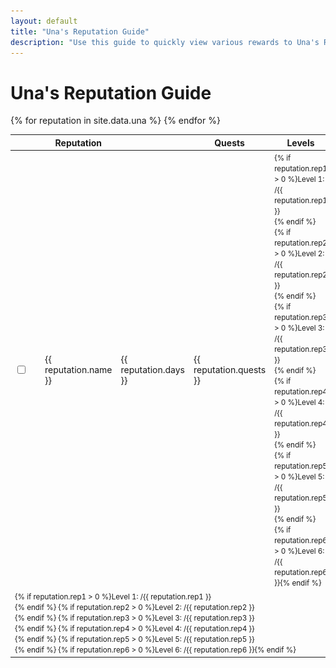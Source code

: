 ```yaml
---
layout: default
title: "Una's Reputation Guide"
description: "Use this guide to quickly view various rewards to Una's Reputation, and keep track of ones that have already been completed."
---
```


<h1>Una's Reputation Guide</h1>

<div class="progressbar-container">
  <div class="progressbar-bar"></div>
  <div class="progressbar-label"></div>
</div>
<div class = "ready"></div>

<table id="sortTable">
  <thead>
    <tr>
      <th class="no-sort"></th>
      <th class="npc-icon-column no-sort"></th>
      <th>Reputation</th>
      <th data-toggle="tooltip" data-placement="top" title="Minimum days to acquire."><i style="font-size:30px" class="las la-calendar-day"></i></th>
      <th>Quests</th>
      <th>Levels</th>
      <th>Silver</th>
      <th>Emote</th>
      <th>Potion</th>
      <th>Craft</th>
      <th>Collection</th>
      <th>Mount</th>
      <th>Card</th>
      <th>Island Token</th>
      <th>Other</th>
    </tr>
  </thead>
  <tbody>
    {% for reputation in site.data.una %}
      <tr class="dt-hasChild parent">
        <td>
          <input type="checkbox" id="{{ reputation.id }}" class="box">
        </td>
        <td>
            <img class="islands-icon" src="/assets/img/icon/una.png" />
        </td>
        <td> 
          {{ reputation.name }}
        </td>
        <td> 
          <span data-toggle="tooltip" data-placement="top" title="Minimum days to acquire.">{{ reputation.days }}</span>
        </td>  
        <td>
          {{ reputation.quests }}
        </td>
        <td>
          <small>
          {% if reputation.rep1 > 0 %}Level 1: /{{ reputation.rep1 }}<br />{% endif %}
          {% if reputation.rep2 > 0 %}Level 2: /{{ reputation.rep2 }}<br />{% endif %}
          {% if reputation.rep3 > 0 %}Level 3: /{{ reputation.rep3 }}<br />{% endif %}
          {% if reputation.rep4 > 0 %}Level 4: /{{ reputation.rep4 }}<br />{% endif %}
          {% if reputation.rep5 > 0 %}Level 5: /{{ reputation.rep5 }}<br />{% endif %}
          {% if reputation.rep6 > 0 %}Level 6: /{{ reputation.rep6 }}{% endif %}
          </small>
        </td>
        <td>{% if reputation.silver > 0 %}{{ reputation.silver }} Silver{% endif %}</td>
        <td>{% if reputation.emote != nil %}<img class="lost-icon" src="/assets/img/icon/emote.png" />{{ reputation.emote }}{% endif %}</td>
        <td>{% if reputation.potion != nil %}<img class="lost-icon" src="/assets/img/icon/{{ reputation.potion }}.png" />{{ reputation.potion }}{% endif %}</td>
        <td>{% if reputation.craft != nil %}<img class="lost-icon" src="/assets/img/icon/crafting.png" />{{ reputation.craft }}{% endif %}</td>
        <td>{% if reputation.collect != nil %}{{ reputation.collect }} {% endif %}</td>
        <td>{% if reputation.mount != nil %}{{ reputation.mount }} {% endif %}</td>
        <td>{% if reputation.card != nil %}<img class="lost-icon" src="/assets/img/icon/card.png" />{{ reputation.card }} {% endif %}</td>
        <td>{% if reputation.island != nil %}<img class="lost-icon" src="/assets/img/icon/island.png" />{{ reputation.island }} {% endif %}</td>
        <td>{% if reputation.other != nil %}{{ reputation.other }} {% endif %}</td>
      </tr>
      <tr class="child">
        <td class="child" colspan="11">
          <small>
          {% if reputation.rep1 > 0 %}Level 1: /{{ reputation.rep1 }}<br />{% endif %}
          {% if reputation.rep2 > 0 %}Level 2: /{{ reputation.rep2 }}<br />{% endif %}
          {% if reputation.rep3 > 0 %}Level 3: /{{ reputation.rep3 }}<br />{% endif %}
          {% if reputation.rep4 > 0 %}Level 4: /{{ reputation.rep4 }}<br />{% endif %}
          {% if reputation.rep5 > 0 %}Level 5: /{{ reputation.rep5 }}<br />{% endif %}
          {% if reputation.rep6 > 0 %}Level 6: /{{ reputation.rep6 }}{% endif %}
          </small>
        </td>
      </tr>
    {% endfor %}
  </tbody>
</table>
